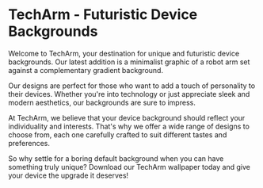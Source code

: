 <!--font:Montserrat-->

# TechArm - Futuristic Device Backgrounds

Welcome to TechArm, your destination for unique and futuristic device backgrounds. Our latest addition is a minimalist graphic of a robot arm set against a complementary gradient background.

Our designs are perfect for those who want to add a touch of personality to their devices. Whether you're into technology or just appreciate sleek and modern aesthetics, our backgrounds are sure to impress.

At TechArm, we believe that your device background should reflect your individuality and interests. That's why we offer a wide range of designs to choose from, each one carefully crafted to suit different tastes and preferences.

So why settle for a boring default background when you can have something truly unique? Download our TechArm wallpaper today and give your device the upgrade it deserves!

<!--

Write me markdown content of website with wallpaper:

"A wallpaper with a simple graphic of a robot arm, against a gradient background of two complementary colors."

The header of the page should not be copy of the text but rather a real content of the website which is using this wallpaper.


---


# RoboWallpaper

Welcome to RoboWallpaper, your source for unique and eye-catching wallpapers! Our latest addition is a wallpaper featuring a simple graphic of a robot arm, set against a gradient background of two complementary colors. 

This wallpaper is perfect for anyone who loves technology and wants to add a touch of futuristic style to their device's screen. The clean lines and bold colors make it stand out, while the minimalistic design ensures that it won't be too distracting.

Whether you're looking to spruce up your desktop or give your phone a fresh new look, our RoboWallpaper is sure to impress. Download it today and see for yourself!


---


Heading should not include word "wallpaper". The website should not be about the wallpaper itself, wallpaper is just a related background, rewrite whole content.


---


# TechArm - A Futuristic Touch for Your Screen

Welcome to TechArm, your go-to destination for futuristic and unique device backgrounds. Our latest addition is a minimalist yet eye-catching graphic of a robot arm, set against a gradient background of two complementary colors.

This design is perfect for anyone who loves technology and wants to add a touch of the future to their device's screen. The clean lines and bold colors make it stand out, while the simplicity ensures that it won't be too distracting.

At TechArm, we believe that your device background should reflect your personality and interests. That's why we offer a wide range of designs to choose from, each one carefully crafted to suit different tastes and preferences.

Whether you're looking for something sleek and modern or quirky and fun, we've got you covered. So why settle for a boring default background when you can have a stunning and unique design? Download our TechArm wallpaper today and give your device the upgrade it deserves!


---


Heading is too long, rewrite whole content.


---


# TechArm - Futuristic Device Backgrounds

Welcome to TechArm, where we specialize in providing unique and futuristic device backgrounds. Our latest addition features a minimalist graphic of a robot arm set against a gradient background of two complementary colors.

Our designs are perfect for those who want to add a touch of personality to their devices. Whether you're into technology or just appreciate sleek and modern aesthetics, our backgrounds are sure to impress.

At TechArm, we believe that your device background should be an extension of your personality and interests. That's why we offer a wide range of designs to choose from, each one carefully crafted to suit different tastes and preferences.

So why settle for a boring default background when you can have something truly unique? Download our TechArm wallpaper today and give your device the upgrade it deserves!


---


Heading is too long, rewrite whole content.


---


# TechArm - Futuristic Device Backgrounds

Welcome to TechArm, your destination for unique and futuristic device backgrounds. Our latest addition is a minimalist graphic of a robot arm set against a complementary gradient background.

Our designs are perfect for those who want to add a touch of personality to their devices. Whether you're into technology or just appreciate sleek and modern aesthetics, our backgrounds are sure to impress.

At TechArm, we believe that your device background should reflect your individuality and interests. That's why we offer a wide range of designs to choose from, each one carefully crafted to suit different tastes and preferences.

So why settle for a boring default background when you can have something truly unique? Download our TechArm wallpaper today and give your device the upgrade it deserves!


---


Write me a Google font which is best fitting for the website.

Pick from the list:
- Alegreya
- Open Sans
- Orbitron
- Lobster
- Montserrat
- Roboto
- IBM Plex Sans
- Dancing Script
- Barlow Condensed
- Playfair Display
- Inter
- Exo 2
- Poppins
- Lato
- Futura
- Raleway
- Great Vibes


Write just the font name nothing else.


---


Montserrat

-->

